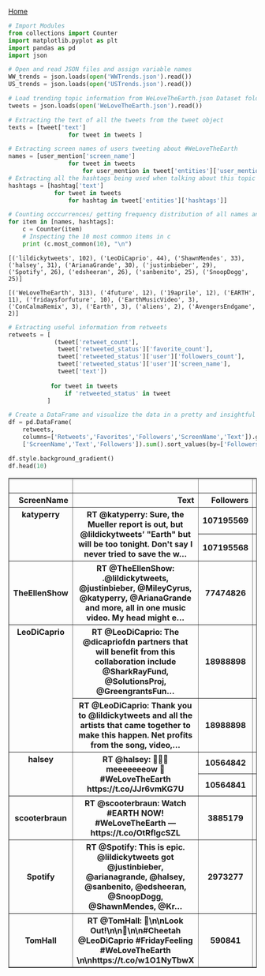 <a href="https://amarahuntington.github.io/FinalPortfolio/">Home</a>


```python
# Import Modules
from collections import Counter
import matplotlib.pyplot as plt
import pandas as pd
import json

# Open and read JSON files and assign variable names
WW_trends = json.loads(open('WWTrends.json').read())
US_trends = json.loads(open('USTrends.json').read())

# Load trending topic information from WeLoveTheEarth.json Dataset folder
tweets = json.loads(open('WeLoveTheEarth.json').read())
```


```python
# Extracting the text of all the tweets from the tweet object
texts = [tweet['text'] 
                 for tweet in tweets ]

# Extracting screen names of users tweeting about #WeLoveTheEarth
names = [user_mention['screen_name'] 
                 for tweet in tweets
                     for user_mention in tweet['entities']['user_mentions']]
# Extracting all the hashtags being used when talking about this topic
hashtags = [hashtag['text'] 
             for tweet in tweets
                 for hashtag in tweet['entities']['hashtags']]
```


```python
# Counting occcurrences/ getting frequency distribution of all names and hashtags
for item in [names, hashtags]:
    c = Counter(item)    
    # Inspecting the 10 most common items in c
    print (c.most_common(10), "\n")
```

    [('lildickytweets', 102), ('LeoDiCaprio', 44), ('ShawnMendes', 33), ('halsey', 31), ('ArianaGrande', 30), ('justinbieber', 29), ('Spotify', 26), ('edsheeran', 26), ('sanbenito', 25), ('SnoopDogg', 25)] 
    
    [('WeLoveTheEarth', 313), ('4future', 12), ('19aprile', 12), ('EARTH', 11), ('fridaysforfuture', 10), ('EarthMusicVideo', 3), ('ConCalmaRemix', 3), ('Earth', 3), ('aliens', 2), ('AvengersEndgame', 2)] 
    



```python
# Extracting useful information from retweets
retweets = [
             (tweet['retweet_count'], 
              tweet['retweeted_status']['favorite_count'],
              tweet['retweeted_status']['user']['followers_count'],
              tweet['retweeted_status']['user']['screen_name'],
              tweet['text']) 
            
            for tweet in tweets 
                if 'retweeted_status' in tweet
           ]
```


```python
# Create a DataFrame and visualize the data in a pretty and insightful format
df = pd.DataFrame(
    retweets, 
    columns=['Retweets','Favorites','Followers','ScreenName','Text']).groupby(
    ['ScreenName','Text','Followers']).sum().sort_values(by=['Followers'], ascending=False)

df.style.background_gradient()
df.head(10)
```




<div>
<style scoped>
    .dataframe tbody tr th:only-of-type {
        vertical-align: middle;
    }

    .dataframe tbody tr th {
        vertical-align: top;
    }

    .dataframe thead th {
        text-align: right;
    }
</style>
<table border="1" class="dataframe">
  <thead>
    <tr style="text-align: right;">
      <th></th>
      <th></th>
      <th></th>
      <th>Retweets</th>
      <th>Favorites</th>
    </tr>
    <tr>
      <th>ScreenName</th>
      <th>Text</th>
      <th>Followers</th>
      <th></th>
      <th></th>
    </tr>
  </thead>
  <tbody>
    <tr>
      <th rowspan="2" valign="top">katyperry</th>
      <th rowspan="2" valign="top">RT @katyperry: Sure, the Mueller report is out, but @lildickytweets’ "Earth" but will be too tonight. Don't say I never tried to save the w…</th>
      <th>107195569</th>
      <td>2338</td>
      <td>10557</td>
    </tr>
    <tr>
      <th>107195568</th>
      <td>2338</td>
      <td>10556</td>
    </tr>
    <tr>
      <th>TheEllenShow</th>
      <th>RT @TheEllenShow: .@lildickytweets, @justinbieber, @MileyCyrus, @katyperry, @ArianaGrande and more, all in one music video. My head might e…</th>
      <th>77474826</th>
      <td>2432</td>
      <td>10086</td>
    </tr>
    <tr>
      <th rowspan="2" valign="top">LeoDiCaprio</th>
      <th>RT @LeoDiCaprio: The @dicapriofdn partners that will benefit from this collaboration include @SharkRayFund, @SolutionsProj, @GreengrantsFun…</th>
      <th>18988898</th>
      <td>28505</td>
      <td>78137</td>
    </tr>
    <tr>
      <th>RT @LeoDiCaprio: Thank you to @lildickytweets and all the artists that came together to make this happen. Net profits from the song, video,…</th>
      <th>18988898</th>
      <td>149992</td>
      <td>416018</td>
    </tr>
    <tr>
      <th rowspan="2" valign="top">halsey</th>
      <th rowspan="2" valign="top">RT @halsey: 🐯🐯🐯 meeeeeeeow 👅 #WeLoveTheEarth https://t.co/JJr6vmKG7U</th>
      <th>10564842</th>
      <td>7742</td>
      <td>69684</td>
    </tr>
    <tr>
      <th>10564841</th>
      <td>7742</td>
      <td>69682</td>
    </tr>
    <tr>
      <th>scooterbraun</th>
      <th>RT @scooterbraun: Watch #EARTH NOW! #WeLoveTheEarth — https://t.co/OtRfIgcSZL</th>
      <th>3885179</th>
      <td>5925</td>
      <td>14635</td>
    </tr>
    <tr>
      <th>Spotify</th>
      <th>RT @Spotify: This is epic. @lildickytweets got @justinbieber, @arianagrande, @halsey, @sanbenito, @edsheeran, @SnoopDogg, @ShawnMendes, @Kr…</th>
      <th>2973277</th>
      <td>107222</td>
      <td>237259</td>
    </tr>
    <tr>
      <th>TomHall</th>
      <th>RT @TomHall: 🐆\n\nLook Out!\n\n🐆\n\n#Cheetah @LeoDiCaprio  #FridayFeeling #WeLoveTheEarth \n\nhttps://t.co/w1O1NyTbwX</th>
      <th>590841</th>
      <td>82</td>
      <td>252</td>
    </tr>
  </tbody>
</table>
</div>




```python

```
